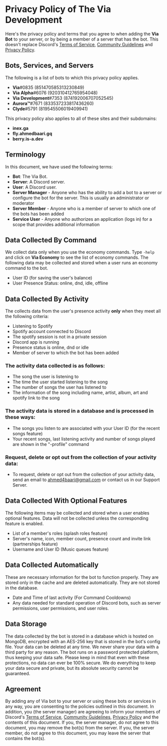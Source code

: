 # Privacy Policy of The Via Development

Here's the privacy policy and terms that you agree to when adding the **Via Bot** to your server, or by being a member of a server that has the bot. This doesn't replace Discord's [Terms of Service](https://discord.com/terms), [Community Guidelines](https://discord.com/guidelines) and [Privacy Policy](https://discord.com/privacy).


## Bots, Services, and Servers
The following is a list of bots to which this privacy policy applies.
* **Via**#0835 (851470585313230849)
* **Via Alpha**#6076 (920310412765954048)
* **Via Development**#7353 (874192006707052545)
* **Aurora™**#7671 (833537233817436260)
* **Clyde**#5791 (819545506019409941)


This privacy policy also applies to all of these sites and their subdomains:
* **inex.ga**
* **fly.ahmedbaari.gq**
* **berry.is-a.dev**


## Terminology
In this document, we have used the following terms:
* **Bot**: The Via Bot.
* **Server**: A Discord server.
* **User**: A Discord user.
* **Server Manager** - Anyone who has the ability to add a bot to a server or configure the bot for the server. This is usually an administrator or moderator
* **Server Member** - Anyone who is a member of server to which one of the bots has been added
* **Service User** - Anyone who authorizes an application (logs in) for a scope that provides additional information



## Data Collected By Command
We collect data only when you use the economy commands. Type `-help` and click on **Via Economy** to see the list of economy commands.
The following data may be collected and stored when a user runs an economy command to the bot.
* User ID (for saving the user's balance)
* User Presence Status: online, dnd, idle, offline

## Data Collected By Activity
The collects data from the user's presence activity **only** when they meet all the following criteria:
* Listening to Spotify
* Spotify account connected to Discord
* The spotify session is not in a private session
* Discord app is running
* Presence status is online, dnd or idle
* Member of server to which the bot has been added

### The activity data collected is as follows:
* The song the user is listening to
* The time the user started listening to the song
* The number of songs the user has listened to
* The information of the song including name, artist, album, art and spotify link to the song

### The activity data is stored in a database and is processed in these ways:
* The songs you listen to are associated with your User ID (for the recent songs feature)
* Your recent songs, last listening activity and number of songs played are shown in the "-profile" command

### Request, delete or opt out from the collection of your activity data:
* To request, delete or opt out from the collection of your activity data, send an email to [ahmed4baari@gmail.com](mailto:ahmed4baari@gmail.com) or contact us in our Support Server.

## Data Collected With Optional Features
The following items may be collected and stored when a user enables optional features. Data will not be collected unless the corresponding feature is enabled.
* List of a member's roles (splash roles feature)
* Server's name, icon, member count, presence count and invite link (partnerships feature)
* Username and User ID (Music queues feature)


## Data Collected Automatically
These are necessary information for the bot to function properly. They are stored only in the cache and are deleted automatically. They are not stored in the database.
* Date and Time of last activity (For Command Cooldowns)
* Any data needed for standard operation of Discord bots, such as server permissions, user permissions, and user roles.




## Data Storage
The data collected by the bot is stored in a database which is hosted on MongoDB, encrypted with an AES-256 key that is stored in the bot's config file. Your data can be deleted at any time. We never share your data with a third party for any reason. The bot runs on a password protected platform, thus keeping your data safe. Please keep in mind that even with these protections, no data can ever be 100% secure. We do everything to keep your data secure and private, but its absolute security cannot be guaranteed.



## Agreement
By adding any of Via bot to your server or using these bots or services in any way, you are consenting to the policies outlined in this document. In addition, you (the server manager) are agreeing to inform your members of Discord's [Terms of Service](https://discord.com/terms), [Community Guidelines](https://discord.com/guidelines), [Privacy Policy](https://discord.com/privacy) and the contents of this document. If you, the server manager, do not agree to this document, you may remove the bot(s) from the server. If you, the server member, do not agree to this document, you may leave the server that contains the bot(s).